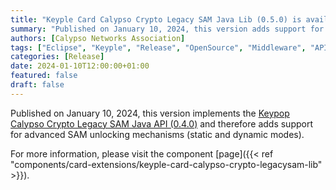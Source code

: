 ```yaml
---
title: "Keyple Card Calypso Crypto Legacy SAM Java Lib (0.5.0) is available!"
summary: "Published on January 10, 2024, this version adds support for advanced SAM unlocking mechanisms (static and dynamic modes)."
authors: [Calypso Networks Association]
tags: ["Eclipse", "Keyple", "Release", "OpenSource", "Middleware", "API", "Ticketing", "Calypso", "SAM"]
categories: [Release]
date: 2024-01-10T12:00:00+01:00
featured: false
draft: false
---
```



Published on January 10, 2024, this version implements the
[Keypop Calypso Crypto Legacy SAM Java API (0.4.0)](https://keypop.org/apis/calypso-layer/calypso-legacysam-api/)
and therefore adds support for advanced SAM unlocking mechanisms (static and dynamic modes).

For more information, please visit the component 
[page]({{< ref "components/card-extensions/keyple-card-calypso-crypto-legacysam-lib" >}}).